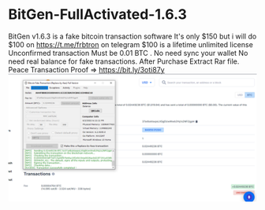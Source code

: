 # BitGen-FullActivated-1.6.3
BitGen v1.6.3 is a fake bitcoin transaction software It's only $150 but i will do $100 on https://t.me/frbtron on telegram $100 is a lifetime unlimited license  Unconfirmed transaction Must be  0.01 BTC . No need sync your wallet No need real balance for fake transactions. After Purchase Extract Rar file.  Peace
Transaction Proof => https://bit.ly/3oti87y
![alt text](Capture.PNG)
